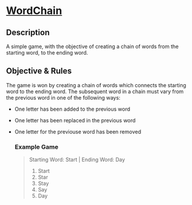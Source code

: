 # [WordChain]
## Description
A simple game, with the objective of creating a chain of words from the starting word, to the ending word.
## Objective & Rules
The game is won by creating a chain of words which connects the starting word to the ending word.
The subsequent word in a chain must vary from the previous word in one of the following ways:
- One letter has been added to the previous word
- One letter has been replaced in the previous word
- One letter for the previouse word has been removed
  ### Example Game
  > Starting Word: Start | Ending Word: Day
  > 1. Start
  > 2. Star
  > 3. Stay
  > 4. Say
  > 5. Day
  
  [WordChain]: <https://htmlpreview.github.io/?https://github.com/DamoTheDonut/WordChain/blob/main/index.html>
